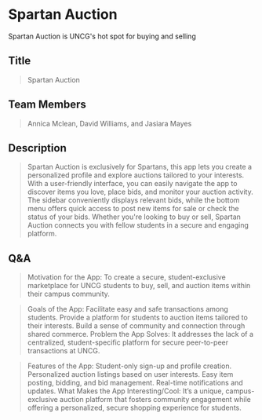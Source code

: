 # Spartan Auction

Spartan Auction is UNCG's hot spot for buying and selling

## Title

> Spartan Auction

 

## Team Members

> Annica Mclean, David Williams, and Jasiara Mayes

 

## Description 

> Spartan Auction is exclusively for Spartans, this app lets you create a personalized profile and explore auctions tailored to your interests. With a user-friendly interface, you can easily navigate the app to discover items you love, place bids, and monitor your auction activity. The sidebar conveniently displays relevant bids, while the bottom menu offers quick access to post new items for sale or check the status of your bids. Whether you're looking to buy or sell, Spartan Auction connects you with fellow students in a secure and engaging platform.

## Q&A

> Motivation for the App:
To create a secure, student-exclusive marketplace for UNCG students to buy, sell, and auction items within their campus community.

>Goals of the App:
Facilitate easy and safe transactions among students.
Provide a platform for students to auction items tailored to their interests.
Build a sense of community and connection through shared commerce.
Problem the App Solves:
It addresses the lack of a centralized, student-specific platform for secure peer-to-peer transactions at UNCG.

>Features of the App:
Student-only sign-up and profile creation.
Personalized auction listings based on user interests.
Easy item posting, bidding, and bid management.
Real-time notifications and updates.
What Makes the App Interesting/Cool:
It’s a unique, campus-exclusive auction platform that fosters community engagement while offering a personalized, secure shopping experience for students.
